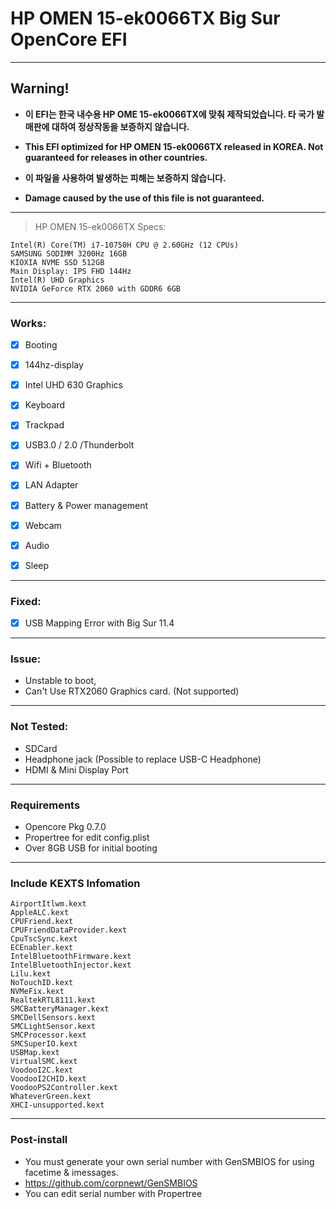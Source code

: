 # HP OMEN 15-ek0066TX Big Sur OpenCore EFI
---
## **Warning!**
- **이 EFI는 한국 내수용 HP OME 15-ek0066TX에 맞춰 제작되었습니다. 타 국가 발매판에 대하여 정상작동을 보증하지 않습니다.**

- **This EFI optimized for HP OMEN 15-ek0066TX released in KOREA. Not guaranteed for releases in other countries.**

- **이 파일을 사용하여 발생하는 피해는 보증하지 않습니다.** 
- **Damage caused by the use of this file is not guaranteed.**
---
> HP OMEN 15-ek0066TX Specs:
```mdblock
Intel(R) Core(TM) i7-10750H CPU @ 2.60GHz (12 CPUs)
SAMSUNG SODIMM 3200Hz 16GB
KIOXIA NVME SSD 512GB
Main Display: IPS FHD 144Hz
Intel(R) UHD Graphics
NVIDIA GeForce RTX 2060 with GDDR6 6GB
```
---
### Works:
- [x] Booting
- [x] 144hz-display
- [x] Intel UHD 630 Graphics 
- [x] Keyboard
- [x] Trackpad
- [x] USB3.0 / 2.0 /Thunderbolt
- [x] Wifi + Bluetooth
- [x] LAN Adapter
- [x] Battery & Power management
- [x] Webcam
- [x] Audio
- [x] Sleep


---
### Fixed:
- [x] USB Mapping Error with Big Sur 11.4

---
### Issue:
- Unstable to boot,
- Can't Use RTX2060 Graphics card. (Not supported)

---
### Not Tested:
- SDCard
- Headphone jack (Possible to replace USB-C Headphone)
- HDMI & Mini Display Port

---
### Requirements
- Opencore Pkg 0.7.0
- Propertree for edit config.plist
- Over 8GB USB for initial booting

---
### Include KEXTS Infomation
```mdblock
AirportItlwm.kext
AppleALC.kext
CPUFriend.kext
CPUFriendDataProvider.kext
CpuTscSync.kext
ECEnabler.kext
IntelBluetoothFirmware.kext
IntelBluetoothInjector.kext
Lilu.kext
NoTouchID.kext
NVMeFix.kext
RealtekRTL8111.kext
SMCBatteryManager.kext
SMCDellSensors.kext
SMCLightSensor.kext
SMCProcessor.kext
SMCSuperIO.kext
USBMap.kext
VirtualSMC.kext
VoodooI2C.kext
VoodooI2CHID.kext
VoodooPS2Controller.kext
WhateverGreen.kext
XHCI-unsupported.kext
```
---
### Post-install
- You must generate your own serial number with GenSMBIOS for using facetime & imessages.
- https://github.com/corpnewt/GenSMBIOS
- You can edit serial number with Propertree
